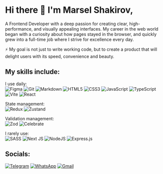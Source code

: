 # Hi there 👋 I'm Marsel Shakirov,

A Frontend Developer with a deep passion for creating clear, high-performance, and visually appealing interfaces. My career in the web world began with a curiosity about how pages stayed in the browser, and quickly grew into a full-time job where I strive for excellence every day.

⚡️ My goal is not just to write working code, but to create a product that will delight users with its speed, convenience and beauty.

## My skills include:

I use daily:<br>
![Figma](https://img.shields.io/badge/figma-%23F24E1E.svg?style=for-the-badge&logo=figma&logoColor=white)
![Git](https://img.shields.io/badge/git-%23323330.svg?style=for-the-badge&logo=git&logoColor=white)
![Markdown](https://img.shields.io/badge/markdown-%23000000.svg?style=for-the-badge&logo=markdown&logoColor=white)
![HTML5](https://img.shields.io/badge/html5-%23E34F26.svg?style=for-the-badge&logo=html5&logoColor=white)
![CSS3](https://img.shields.io/badge/css3-%231572B6.svg?style=for-the-badge&logo=css3&logoColor=white)
![JavaScript](https://img.shields.io/badge/javascript-%23323330.svg?style=for-the-badge&logo=javascript&logoColor=%23F7DF1E)
![TypeScript](https://img.shields.io/badge/typescript-%23007ACC.svg?style=for-the-badge&logo=typescript&logoColor=white)
![Vite](https://img.shields.io/badge/vite-%23646CFF.svg?style=for-the-badge&logo=vite&logoColor=white)
![React](https://img.shields.io/badge/react-%2320232a.svg?style=for-the-badge&logo=react&logoColor=%2361DAFB)

State management:<br>
![Redux](https://img.shields.io/badge/redux-%23593d88.svg?style=for-the-badge&logo=redux&logoColor=white)
![Zustand](https://img.shields.io/badge/zustand-%23282525?style=for-the-badge)

Validation management:<br>
![Zod](https://img.shields.io/badge/zod-%233068b7.svg?style=for-the-badge&logo=zod&logoColor=white)
![Celebrate](https://img.shields.io/badge/celebrate-%23282525?style=for-the-badge)

I rarely use:<br>
![SASS](https://img.shields.io/badge/SASS-hotpink.svg?style=for-the-badge&logo=SASS&logoColor=white)
![Next JS](https://img.shields.io/badge/Next-black?style=for-the-badge&logo=next.js&logoColor=white)
![NodeJS](https://img.shields.io/badge/node.js-6DA55F?style=for-the-badge&logo=node.js&logoColor=white)
![Express.js](https://img.shields.io/badge/express.js-%23404d59.svg?style=for-the-badge&logo=express&logoColor=%2361DAFB)

## Socials:
[![Telegram](https://img.shields.io/badge/telegram-%23007ACC.svg?style=for-the-badge&logo=telegram&logoColor=white)](https://t.me/MarselShakirov)
[![WhatsApp](https://img.shields.io/badge/WhatsApp-25D366?style=for-the-badge&logo=whatsapp&logoColor=white)](https://wa.me/qr/P2GD3PKDUAJCL1)
[![Gmail](https://img.shields.io/badge/Gmail-D14836?style=for-the-badge&logo=gmail&logoColor=white)](mailto:imanager666@gamail.com?subject=Hello%20Marsel%2C%20From%20Github)


